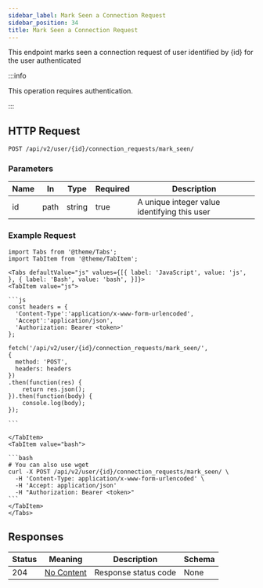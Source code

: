 ```yaml
---
sidebar_label: Mark Seen a Connection Request
sidebar_position: 34
title: Mark Seen a Connection Request
---
```


This endpoint marks seen a connection request of user identified by {id} for the user authenticated

:::info

This operation requires authentication.

:::

## HTTP Request

`POST /api/v2/user/{id}/connection_requests/mark_seen/`

### Parameters

|Name|In|Type|Required|Description|
|---|---|---|---|---|
|id|path|string|true|A unique integer value identifying this user|

### Example Request

````mdx-code-block
import Tabs from '@theme/Tabs';
import TabItem from '@theme/TabItem';

<Tabs defaultValue="js" values={[{ label: 'JavaScript', value: 'js', }, { label: 'Bash', value: 'bash', }]}>
<TabItem value="js">

```js
const headers = {
  'Content-Type':'application/x-www-form-urlencoded',
  'Accept':'application/json',
  'Authorization: Bearer <token>'
};

fetch('/api/v2/user/{id}/connection_requests/mark_seen/',
{
  method: 'POST',
  headers: headers
})
.then(function(res) {
    return res.json();
}).then(function(body) {
    console.log(body);
});

```

</TabItem>
<TabItem value="bash">

```bash
# You can also use wget
curl -X POST /api/v2/user/{id}/connection_requests/mark_seen/ \
  -H 'Content-Type: application/x-www-form-urlencoded' \
  -H 'Accept: application/json'
  -H "Authorization: Bearer <token>"
```
</TabItem>
</Tabs>
````

## Responses

|Status|Meaning|Description|Schema|
|---|---|---|---|
|204|[No Content](https://tools.ietf.org/html/rfc7231#section-6.3.5)|Response status code|None|





